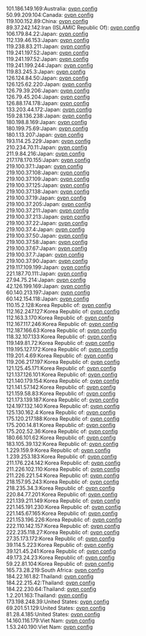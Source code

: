 101.186.149.169:Australia: [ovpn config](vpn/101_186_149_169.ovpn)  
50.99.209.104:Canada: [ovpn config](vpn/50_99_209_104.ovpn)  
119.100.152.89:China: [ovpn config](vpn/119_100_152_89.ovpn)  
89.37.242.142:Iran (ISLAMIC Republic Of): [ovpn config](vpn/89_37_242_142.ovpn)  
106.179.84.22:Japan: [ovpn config](vpn/106_179_84_22.ovpn)  
112.139.46.153:Japan: [ovpn config](vpn/112_139_46_153.ovpn)  
119.238.83.211:Japan: [ovpn config](vpn/119_238_83_211.ovpn)  
119.241.197.52:Japan: [ovpn config](vpn/119_241_197_52.ovpn)  
119.241.197.52:Japan: [ovpn config](vpn/119_241_197_52.ovpn)  
119.241.199.244:Japan: [ovpn config](vpn/119_241_199_244.ovpn)  
119.83.245.3:Japan: [ovpn config](vpn/119_83_245_3.ovpn)  
126.124.84.50:Japan: [ovpn config](vpn/126_124_84_50.ovpn)  
126.125.62.220:Japan: [ovpn config](vpn/126_125_62_220.ovpn)  
126.79.39.206:Japan: [ovpn config](vpn/126_79_39_206.ovpn)  
126.79.45.204:Japan: [ovpn config](vpn/126_79_45_204.ovpn)  
126.88.174.178:Japan: [ovpn config](vpn/126_88_174_178.ovpn)  
133.203.44.172:Japan: [ovpn config](vpn/133_203_44_172.ovpn)  
159.28.136.238:Japan: [ovpn config](vpn/159_28_136_238.ovpn)  
180.198.8.169:Japan: [ovpn config](vpn/180_198_8_169.ovpn)  
180.199.75.69:Japan: [ovpn config](vpn/180_199_75_69.ovpn)  
180.1.13.207:Japan: [ovpn config](vpn/180_1_13_207.ovpn)  
193.114.25.229:Japan: [ovpn config](vpn/193_114_25_229.ovpn)  
210.234.70.11:Japan: [ovpn config](vpn/210_234_70_11.ovpn)  
211.9.84.216:Japan: [ovpn config](vpn/211_9_84_216.ovpn)  
217.178.170.155:Japan: [ovpn config](vpn/217_178_170_155.ovpn)  
219.100.37.1:Japan: [ovpn config](vpn/219_100_37_1.ovpn)  
219.100.37.108:Japan: [ovpn config](vpn/219_100_37_108.ovpn)  
219.100.37.109:Japan: [ovpn config](vpn/219_100_37_109.ovpn)  
219.100.37.125:Japan: [ovpn config](vpn/219_100_37_125.ovpn)  
219.100.37.138:Japan: [ovpn config](vpn/219_100_37_138.ovpn)  
219.100.37.19:Japan: [ovpn config](vpn/219_100_37_19.ovpn)  
219.100.37.205:Japan: [ovpn config](vpn/219_100_37_205.ovpn)  
219.100.37.211:Japan: [ovpn config](vpn/219_100_37_211.ovpn)  
219.100.37.213:Japan: [ovpn config](vpn/219_100_37_213.ovpn)  
219.100.37.22:Japan: [ovpn config](vpn/219_100_37_22.ovpn)  
219.100.37.4:Japan: [ovpn config](vpn/219_100_37_4.ovpn)  
219.100.37.50:Japan: [ovpn config](vpn/219_100_37_50.ovpn)  
219.100.37.58:Japan: [ovpn config](vpn/219_100_37_58.ovpn)  
219.100.37.67:Japan: [ovpn config](vpn/219_100_37_67.ovpn)  
219.100.37.7:Japan: [ovpn config](vpn/219_100_37_7.ovpn)  
219.100.37.90:Japan: [ovpn config](vpn/219_100_37_90.ovpn)  
219.117.109.199:Japan: [ovpn config](vpn/219_117_109_199.ovpn)  
221.187.70.111:Japan: [ovpn config](vpn/221_187_70_111.ovpn)  
27.94.75.214:Japan: [ovpn config](vpn/27_94_75_214.ovpn)  
42.126.199.169:Japan: [ovpn config](vpn/42_126_199_169.ovpn)  
60.140.213.197:Japan: [ovpn config](vpn/60_140_213_197.ovpn)  
60.142.154.118:Japan: [ovpn config](vpn/60_142_154_118.ovpn)  
110.15.2.128:Korea Republic of: [ovpn config](vpn/110_15_2_128.ovpn)  
112.162.247.127:Korea Republic of: [ovpn config](vpn/112_162_247_127.ovpn)  
112.163.3.170:Korea Republic of: [ovpn config](vpn/112_163_3_170.ovpn)  
112.167.117.246:Korea Republic of: [ovpn config](vpn/112_167_117_246.ovpn)  
112.187.166.63:Korea Republic of: [ovpn config](vpn/112_187_166_63.ovpn)  
118.32.107.133:Korea Republic of: [ovpn config](vpn/118_32_107_133.ovpn)  
119.149.81.72:Korea Republic of: [ovpn config](vpn/119_149_81_72.ovpn)  
119.195.127.172:Korea Republic of: [ovpn config](vpn/119_195_127_172.ovpn)  
119.201.4.69:Korea Republic of: [ovpn config](vpn/119_201_4_69.ovpn)  
119.206.217.197:Korea Republic of: [ovpn config](vpn/119_206_217_197.ovpn)  
121.125.45.171:Korea Republic of: [ovpn config](vpn/121_125_45_171.ovpn)  
121.137.126.101:Korea Republic of: [ovpn config](vpn/121_137_126_101.ovpn)  
121.140.179.154:Korea Republic of: [ovpn config](vpn/121_140_179_154.ovpn)  
121.141.57.142:Korea Republic of: [ovpn config](vpn/121_141_57_142.ovpn)  
121.159.58.83:Korea Republic of: [ovpn config](vpn/121_159_58_83.ovpn)  
121.173.139.187:Korea Republic of: [ovpn config](vpn/121_173_139_187.ovpn)  
124.197.132.140:Korea Republic of: [ovpn config](vpn/124_197_132_140.ovpn)  
125.130.162.4:Korea Republic of: [ovpn config](vpn/125_130_162_4.ovpn)  
175.120.217.188:Korea Republic of: [ovpn config](vpn/175_120_217_188.ovpn)  
175.200.14.81:Korea Republic of: [ovpn config](vpn/175_200_14_81.ovpn)  
175.202.52.36:Korea Republic of: [ovpn config](vpn/175_202_52_36.ovpn)  
180.66.101.62:Korea Republic of: [ovpn config](vpn/180_66_101_62.ovpn)  
183.105.39.132:Korea Republic of: [ovpn config](vpn/183_105_39_132.ovpn)  
1.229.159.9:Korea Republic of: [ovpn config](vpn/1_229_159_9.ovpn)  
1.239.253.183:Korea Republic of: [ovpn config](vpn/1_239_253_183.ovpn)  
211.176.224.142:Korea Republic of: [ovpn config](vpn/211_176_224_142.ovpn)  
211.226.102.110:Korea Republic of: [ovpn config](vpn/211_226_102_110.ovpn)  
211.226.221.54:Korea Republic of: [ovpn config](vpn/211_226_221_54.ovpn)  
218.157.95.243:Korea Republic of: [ovpn config](vpn/218_157_95_243.ovpn)  
218.235.34.3:Korea Republic of: [ovpn config](vpn/218_235_34_3.ovpn)  
220.84.77.201:Korea Republic of: [ovpn config](vpn/220_84_77_201.ovpn)  
221.139.211.149:Korea Republic of: [ovpn config](vpn/221_139_211_149.ovpn)  
221.145.191.230:Korea Republic of: [ovpn config](vpn/221_145_191_230.ovpn)  
221.145.67.165:Korea Republic of: [ovpn config](vpn/221_145_67_165.ovpn)  
221.153.196.226:Korea Republic of: [ovpn config](vpn/221_153_196_226.ovpn)  
222.110.142.157:Korea Republic of: [ovpn config](vpn/222_110_142_157.ovpn)  
222.235.118.27:Korea Republic of: [ovpn config](vpn/222_235_118_27.ovpn)  
27.35.173.172:Korea Republic of: [ovpn config](vpn/27_35_173_172.ovpn)  
39.114.5.223:Korea Republic of: [ovpn config](vpn/39_114_5_223.ovpn)  
39.121.45.241:Korea Republic of: [ovpn config](vpn/39_121_45_241.ovpn)  
49.173.24.23:Korea Republic of: [ovpn config](vpn/49_173_24_23.ovpn)  
59.22.81.104:Korea Republic of: [ovpn config](vpn/59_22_81_104.ovpn)  
165.73.28.219:South Africa: [ovpn config](vpn/165_73_28_219.ovpn)  
184.22.161.82:Thailand: [ovpn config](vpn/184_22_161_82.ovpn)  
184.22.215.42:Thailand: [ovpn config](vpn/184_22_215_42.ovpn)  
184.22.230.64:Thailand: [ovpn config](vpn/184_22_230_64.ovpn)  
1.2.201.163:Thailand: [ovpn config](vpn/1_2_201_163.ovpn)  
173.198.248.39:United States: [ovpn config](vpn/173_198_248_39.ovpn)  
69.201.51.129:United States: [ovpn config](vpn/69_201_51_129.ovpn)  
81.28.4.185:United States: [ovpn config](vpn/81_28_4_185.ovpn)  
14.160.116.179:Viet Nam: [ovpn config](vpn/14_160_116_179.ovpn)  
1.53.240.190:Viet Nam: [ovpn config](vpn/1_53_240_190.ovpn)  
